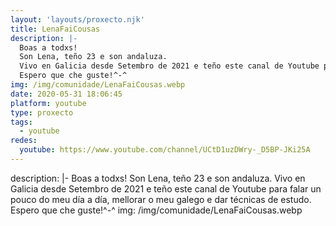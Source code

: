 ```yaml
---
layout: 'layouts/proxecto.njk'
title: LenaFaiCousas
description: |-
  Boas a todxs!
  Son Lena, teño 23 e son andaluza.
  Vivo en Galicia desde Setembro de 2021 e teño este canal de Youtube para falar un pouco do meu día a día, mellorar o meu galego e dar técnicas de estudo.
  Espero que che guste!^-^
img: /img/comunidade/LenaFaiCousas.webp
date: 2020-05-31 18:06:45
platform: youtube
type: proxecto
tags:
  - youtube
redes:
  youtube: https://www.youtube.com/channel/UCtD1uzDWry-_D5BP-JKi25A
---
```

description: |-
  Boas a todxs!
  Son Lena, teño 23 e son andaluza.
  Vivo en Galicia desde Setembro de 2021 e teño este canal de Youtube para falar un pouco do meu día a día, mellorar o meu galego e dar técnicas de estudo.
  Espero que che guste!^-^
img: /img/comunidade/LenaFaiCousas.webp
